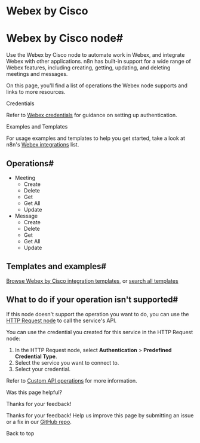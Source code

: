 # Webex by Cisco

[ ](https://github.com/n8n-io/n8n-docs/edit/main/docs/integrations/builtin/app-nodes/n8n-nodes-base.ciscowebex.md "Edit this page")

# Webex by Cisco node#

Use the Webex by Cisco node to automate work in Webex, and integrate Webex with other applications. n8n has built-in support for a wide range of Webex features, including creating, getting, updating, and deleting meetings and messages.

On this page, you'll find a list of operations the Webex node supports and links to more resources.

Credentials

Refer to [Webex credentials](../../credentials/ciscowebex/) for guidance on setting up authentication. 

Examples and Templates

For usage examples and templates to help you get started, take a look at n8n's [Webex integrations](https://n8n.io/integrations/webex-by-cisco/) list.

## Operations#

  * Meeting
    * Create
    * Delete
    * Get
    * Get All
    * Update
  * Message
    * Create
    * Delete
    * Get
    * Get All
    * Update



## Templates and examples#

[Browse Webex by Cisco integration templates](https://n8n.io/integrations/webex-by-cisco/), or [search all templates](https://n8n.io/workflows/)

## What to do if your operation isn't supported#

If this node doesn't support the operation you want to do, you can use the [HTTP Request node](../../core-nodes/n8n-nodes-base.httprequest/) to call the service's API.

You can use the credential you created for this service in the HTTP Request node: 

  1. In the HTTP Request node, select **Authentication** > **Predefined Credential Type**.
  2. Select the service you want to connect to.
  3. Select your credential.



Refer to [Custom API operations](../../../custom-operations/) for more information.

Was this page helpful? 

Thanks for your feedback! 

Thanks for your feedback! Help us improve this page by submitting an issue or a fix in our [GitHub repo](https://github.com/n8n-io/n8n-docs). 

Back to top 

